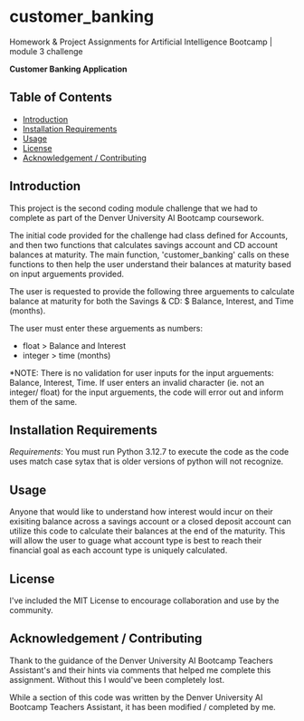 # customer_banking
Homework &amp; Project Assignments for Artificial Intelligence Bootcamp | module 3 challenge

**Customer Banking Application**

## Table of Contents
* [Introduction](#introduction)
* [Installation Requirements](#requirements)
* [Usage](#usage)
* [License](#license)
* [Acknowledgement / Contributing](#acknowledgementcontributing)

## Introduction
This project is the second coding module challenge that we had to complete as part of the Denver University AI Bootcamp coursework. 

The initial code provided for the challenge had class defined for Accounts, and then two functions that calculates savings account and CD account balances at maturity. The main function, 'customer_banking' calls on these functions to then help the user understand their balances at maturity based on input arguements provided. 

The user is requested to provide the following three arguements to calculate balance at maturity for both the Savings & CD: $ Balance, Interest, and Time (months). 

The user must enter these arguements as numbers:
-  float > Balance and Interest
-  integer > time (months)


\*NOTE: There is no validation for user inputs for the input arguements: Balance, Interest, Time. If user enters an invalid character (ie. not an integer/ float) for the input arguements, the code will error out and inform them of the same. 

## Installation Requirements
*Requirements*: You must run Python 3.12.7 to execute the code as the code uses match case sytax that is older versions of python will not recognize.

## Usage
Anyone that would like to understand how interest would incur on their exisiting balance across a savings account or a closed deposit account can utilize this code to calculate their balances at the end of the maturity. This will allow the user to guage what account type is best to reach their financial goal as each account type is uniquely calculated. 

## License
I've included the MIT License to encourage collaboration and use by the community.

## Acknowledgement / Contributing
Thank to the guidance of the Denver University AI Bootcamp Teachers Assistant's and their hints via comments that helped me complete this assignment. Without this I would've been completely lost. 

While a section of this code was written by the Denver University AI Bootcamp Teachers Assistant, it has been modified / completed by me. 


